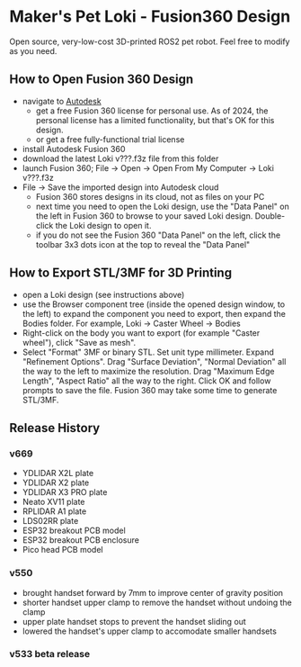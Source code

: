 # Maker's Pet Loki - Fusion360 Design

Open source, very-low-cost 3D-printed ROS2 pet robot. Feel free to modify as you need.

## How to Open Fusion 360 Design
- navigate to [Autodesk](https://www.autodesk.com/products/fusion-360/personal)
  - get a free Fusion 360 license for personal use. As of 2024, the personal license has a limited functionality, but that's OK for this design.
  - or get a free fully-functional trial license
- install Autodesk Fusion 360
- download the latest Loki v???.f3z file from this folder
- launch Fusion 360; File -> Open -> Open From My Computer -> Loki v???.f3z
- File -> Save the imported design into Autodesk cloud
  - Fusion 360 stores designs in its cloud, not as files on your PC
  - next time you need to open the Loki design, use the "Data Panel" on the left in Fusion 360 to browse to your saved Loki design. Double-click the Loki design to open it.
  - if you do not see the Fusion 360 "Data Panel" on the left, click the toolbar 3x3 dots icon at the top to reveal the "Data Panel"

## How to Export STL/3MF for 3D Printing
- open a Loki design (see instructions above)
- use the Browser component tree (inside the opened design window, to the left) to expand the component you need to export, then expand the Bodies folder. For example, Loki -> Caster Wheel -> Bodies
- Right-click on the body you want to export (for example "Caster wheel"), click "Save as mesh".
- Select "Format" 3MF or binary STL. Set unit type millimeter. Expand "Refinement Options". Drag "Surface Deviation", "Normal Deviation" all the way to the left to maximize the resolution. Drag "Maximum Edge Length", "Aspect Ratio" all the way to the right. Click OK and follow prompts to save the file. Fusion 360 may take some time to generate STL/3MF.

## Release History
### v669
- YDLIDAR X2L plate
- YDLIDAR X2 plate
- YDLIDAR X3 PRO plate
- Neato XV11 plate
- RPLIDAR A1 plate
- LDS02RR plate
- ESP32 breakout PCB model
- ESP32 breakout PCB enclosure
- Pico head PCB model

### v550
- brought handset forward by 7mm to improve center of gravity position
- shorter handset upper clamp to remove the handset without undoing the clamp
- upper plate handset stops to prevent the handset sliding out
- lowered the handset's upper clamp to accomodate smaller handsets

### v533 beta release

